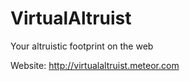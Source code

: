 VirtualAltruist
===============

Your altruistic footprint on the web

Website: http://virtualaltruist.meteor.com
